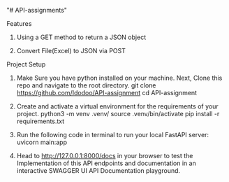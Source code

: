 "# API-assignments" 



Features
1. Using a GET method to return a JSON object 

2. Convert File(Excel) to JSON via POST 

Project Setup

1. Make Sure you have python installed on your machine. Next, Clone this repo and navigate to the root directory.
git clone https://github.com/Idodoo/API-assignment
cd API-assignment

2. Create and activate a virtual environment for the requirements of your project.
python3 -m venv .venv/
source .venv/bin/activate
pip install -r requirements.txt

3. Run the following code in terminal to run your local FastAPI server:
uvicorn main:app

4. Head to http://127.0.0.1:8000/docs in your browser to test the Implementation of this API endpoints and documentation in an interactive SWAGGER UI API Documentation playground.








